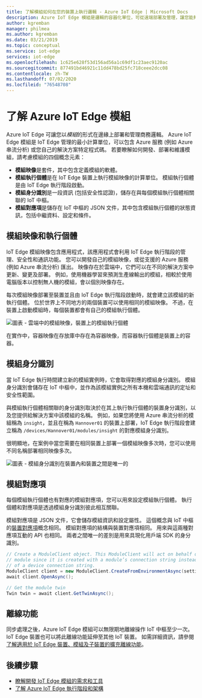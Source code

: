 ```yaml
---
title: 了解模組如何在您的裝置上執行邏輯 - Azure IoT Edge | Microsoft Docs
description: Azure IoT Edge 模組是邏輯的容器化單位，可從遠端部署及管理，讓您能夠在 IoT Edge 裝置上執行商務邏輯
author: kgremban
manager: philmea
ms.author: kgremban
ms.date: 03/21/2019
ms.topic: conceptual
ms.service: iot-edge
services: iot-edge
ms.openlocfilehash: 1c625e628f53d156ad56a1c69df1c23aec9120ac
ms.sourcegitcommit: 877491bd46921c11dd478bd25fc718ceee2dcc08
ms.contentlocale: zh-TW
ms.lasthandoff: 07/02/2020
ms.locfileid: "76548708"
---
```

# <a name="understand-azure-iot-edge-modules"></a>了解 Azure IoT Edge 模組

Azure IoT Edge 可讓您以*模組*的形式在邊緣上部署和管理商務邏輯。 Azure IoT Edge 模組是 IoT Edge 管理的最小計算單位，可以包含 Azure 服務 (例如 Azure 串流分析) 或您自己的解決方案特定程式碼。 若要瞭解如何開發、部署和維護模組，請考慮模組的四個概念元素：

* **模組映像**是套件，其中包含定義模組的軟體。
* **模組執行個體**是在 IoT Edge 裝置上執行模組映像的計算單位。 模組執行個體是由 IoT Edge 執行階段啟動。
* **模組身分識別**是一段資訊 (包括安全性認證)，儲存在與每個模組執行個體相關聯的 IoT 中樞。
* **模組對應項**是儲存在 IoT 中樞的 JSON 文件，其中包含模組執行個體的狀態資訊，包括中繼資料、設定和條件。

## <a name="module-images-and-instances"></a>模組映像和執行個體

IoT Edge 模組映像包含應用程式，該應用程式會利用 IoT Edge 執行階段的管理、安全性和通訊功能。 您可以開發自己的模組映像，或從支援的 Azure 服務 (例如 Azure 串流分析) 匯出。
映像存在於雲端中，它們可以在不同的解決方案中更新、變更及部署。 例如，使用機器學習來預測生產線輸出的模組，相較於使用電腦版本以控制無人機的模組，會以個別映像存在。

每次模組映像部署至裝置並且由 IoT Edge 執行階段啟動時，就會建立該模組的新執行個體。 位於世界上不同地方的兩個裝置可以使用相同的模組映像。 不過，在裝置上啟動模組時，每個裝置都會有自己的模組執行個體。

![圖表 - 雲端中的模組映像，裝置上的模組執行個體](./media/iot-edge-modules/image_instance.png)

在實作中，容器映像在存放庫中存在為容器映像，而容器執行個體是裝置上的容器。

<!--
As use cases for Azure IoT Edge grow, new types of module images and instances will be created. For example, resource constrained devices cannot run containers so may require module images that exist as dynamic link libraries and instances that are executables. 
-->

## <a name="module-identities"></a>模組身分識別

當 IoT Edge 執行時間建立新的模組實例時，它會取得對應的模組身分識別。 模組身分識別會儲存在 IoT 中樞中，並作為該模組實例之所有本機和雲端通訊的定址和安全性範圍。

與模組執行個體相關聯的身分識別取決於在其上執行執行個體的裝置身分識別，以及您提供給解決方案中該模組的名稱。 例如，如果您將使用 Azure 串流分析的模組稱為 `insight`，並且在稱為 `Hannover01` 的裝置上部署，IoT Edge 執行階段會建立稱為 `/devices/Hannover01/modules/insight` 的對應模組身分識別。

很明顯地，在案例中當您需要在相同裝置上部署一個模組映像多次時，您可以使用不同名稱部署相同映像多次。

![圖表 - 模組身分識別在裝置內和裝置之間是唯一的](./media/iot-edge-modules/identity.png)

## <a name="module-twins"></a>模組對應項

每個模組執行個體也有對應的模組對應項，您可以用來設定模組執行個體。 執行個體和對應項是透過模組身分識別彼此相互關聯。

模組對應項是 JSON 文件，它會儲存模組資訊和設定屬性。 這個概念與 IoT 中樞的[裝置對應項](../iot-hub/iot-hub-devguide-device-twins.md)概念相同。 模組對應項的結構與裝置對應項相同。 用來與這兩種對應項互動的 API 也相同。 兩者之間唯一的差別是用來具現化用戶端 SDK 的身分識別。

```csharp
// Create a ModuleClient object. This ModuleClient will act on behalf of a
// module since it is created with a module’s connection string instead
// of a device connection string.
ModuleClient client = new ModuleClient.CreateFromEnvironmentAsync(settings);
await client.OpenAsync();

// Get the module twin
Twin twin = await client.GetTwinAsync();
```

## <a name="offline-capabilities"></a>離線功能

同步處理之後，Azure IoT Edge 模組可以無限期地離線操作 IoT 中樞至少一次。 IoT Edge 裝置也可以將此離線功能延伸至其他 IoT 裝置。 如需詳細資訊，請參閱[了解適用於 IoT Edge 裝置、模組及子裝置的擴充離線功能](offline-capabilities.md)。

## <a name="next-steps"></a>後續步驟

* [瞭解開發 IoT Edge 模組的需求和工具](module-development.md)
* [了解 Azure IoT Edge 執行階段和架構](iot-edge-runtime.md)
